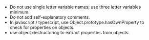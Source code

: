 - Do not use single letter variable names; use three letter variables minimum.
- Do not add self-explanatory comments.
- In javascript / typescript, use Object.prototype.hasOwnProperty to check for
  properties on objects.
- use object destructuring to extract properties from objects.